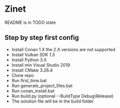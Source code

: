 
# Zinet

README is in TODO state

## Step by step first config
  + Install Conan 1.X the 2.X versions are not supported
  + Install Vulkan SDK 1.3
  + Install Python 3.X
  + Install min Visual Studio 2019
  + Install CMake 3.26.4
  + Clone repo
  + Run first_time.bat
  + Run generate_project_files.bat
  + Run conan_install.bat
  + Run build.py (optional --BuildType Debug\Release)
  + The solution file will be in the build folder
